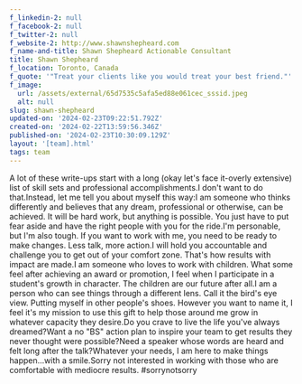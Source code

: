 ```yaml
---
f_linkedin-2: null
f_facebook-2: null
f_twitter-2: null
f_website-2: http://www.shawnshepheard.com
f_name-and-title: Shawn Shepheard Actionable Consultant
title: Shawn Shepheard
f_location: Toronto, Canada
f_quote: '"Treat your clients like you would treat your best friend."'
f_image:
  url: /assets/external/65d7535c5afa5ed88e061cec_sssid.jpeg
  alt: null
slug: shawn-shepheard
updated-on: '2024-02-23T09:22:51.792Z'
created-on: '2024-02-22T13:59:56.346Z'
published-on: '2024-02-23T10:30:09.129Z'
layout: '[team].html'
tags: team
---
```


A lot of these write-ups start with a long (okay let's face it-overly extensive) list of skill sets and professional accomplishments.I don't want to do that.Instead, let me tell you about myself this way:I am someone who thinks differently and believes that any dream, professional or otherwise, can be achieved. It will be hard work, but anything is possible. You just have to put fear aside and have the right people with you for the ride.I'm personable, but I'm also tough. If you want to work with me, you need to be ready to make changes. Less talk, more action.I will hold you accountable and challenge you to get out of your comfort zone. That's how results with impact are made.I am someone who loves to work with children. What some feel after achieving an award or promotion, I feel when I participate in a student's growth in character. The children are our future after all.I am a person who can see things through a different lens. Call it the bird's eye view. Putting myself in other people's shoes. However you want to name it, I feel it's my mission to use this gift to help those around me grow in whatever capacity they desire.Do you crave to live the life you've always dreamed?Want a no "BS"​ action plan to inspire your team to get results they never thought were possible?Need a speaker whose words are heard and felt long after the talk?Whatever your needs, I am here to make things happen...with a smile.Sorry not interested in working with those who are comfortable with mediocre results. #sorrynotsorry
